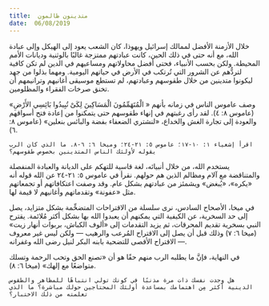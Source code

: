 ```yaml
---
title:  متدينون ظالمون
date:  06/08/2019
---
```


خلال الأزمنة الأفضل لممالك إسرائيل ويهوذا، كان الشعب يعود إلى الهيكل وإلى عبادة الله، مع أنه حتى في ذلك الحين، كانت عبادتهم ممتزجة غالبًا بالوثنية وديانات الأمم المحيطة. ولكن بحسب الأنبياء، فحتى أفضل محاولاتهم ومساعيهم في الدين لم تكن كافية لتردُّهم عن الشرور التي تُرتكب في الأرض في حياتهم اليومية. ومهما بذلوا من جهد ليكونوا متدينين من خلال طقوسهم وعبادتهم، لم تستطع موسيقى أغانيهم وترانيمهم أن تخنق صرخات الفقراء والمظلومين.

وصف عاموس الناس في زمانه بأنهم « الْمُتَهَمِّمُونَ الْمَسَاكِينَ لِكَىْ تُبِيدُوا بَائِسِي الأَرْضِ» (عاموس ٨: ٤). لقد رأى رغبتهم في إنهاء طقوسهم حتى يتمكنوا من إعادة فتح أسواقهم والعودة إلى تجارة الغش والخداع، «لنشتري الضعفاء بفضة والبائس بنعلين» (عاموس ٨: ٦).

`اقرأ إشعياء ١: ١٠-١٧؛ عاموس ٥: ٢١-٢٤؛ وميخا ٦: ٦-٨. ما الذي كان الرب يقوله لأولئك الناس المتدينين بخصوص طقوسهم؟`

يستخدم الله، من خلال أنبيائه، لغة قاسية للتهكم على الديانة والعبادة المنفصلة والمتناقضة مع آلام ومظالم الذين هم حولهم. نقرأ في عاموس ٥: ٢١-٢٤ عن الله قوله أنه «يكره»، «يُبغض» ويشمئز من عبادتهم بشكل عام. وقد وصفت اعتكافاتهم أو تجمعاتهم مثل «عفونة» وتقدماتهم وأغانيهم لا قيمة لها.

في ميخا، الأصحاح السادس، نرى سلسلة من الاقتراحات المتضخِّمة بشكل متزايد، يصل إلى حد السخرية، عن الكيفية التي يمكنهم أن يعبدوا الله بها بشكل أكثر مُلائمة. يقترح النبي بسخرية تقديم المحرقات، ثم يزيد التقدمات إلى «ألوف الكباش، بربوات أنهار زيت» (ميخا ٦: ٧) وذلك قبل أن يصل إلى الاقتراح المُرعب والرهيب — ولكن ليس غير معروف — الاقتراح الأقصى للتضحية بابنه البكر لنيل رضى الله وغفرانه.

في النهاية، فإنَّ ما يطلبه الرب منهم حقًا هو أن «تصنع الحق وتحب الرحمة وتسلك متواضعًا مع إلهك» (ميخا ٦: ٨).

`هل وجدت نفسك ذات مرة مذنبًا في كونك تولي انتباهًا للمظاهر والطقوس الدينية أكثر مِن اهتمامك بمساعدة أولئك المحتاجين حولك مباشرة؟ ما الذي تعلمته من ذلك الاختبار؟`